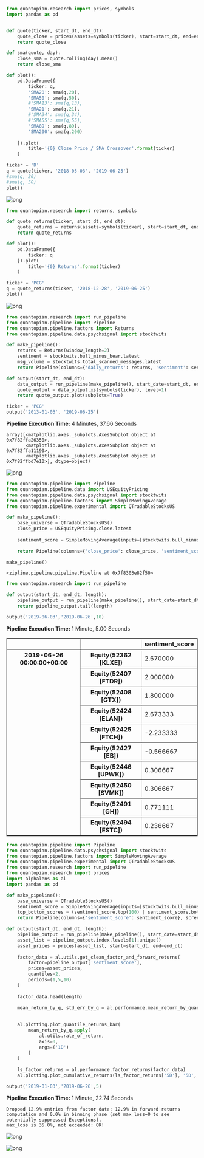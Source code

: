 

```python
from quantopian.research import prices, symbols
import pandas as pd


def quote(ticker, start_dt, end_dt):
    quote_close = prices(assets=symbols(ticker), start=start_dt, end=end_dt)
    return quote_close

def sma(quote, day):
    close_sma = quote.rolling(day).mean()
    return close_sma

def plot():
    pd.DataFrame({   
        ticker: q,
        'SMA20': sma(q,20),
        'SMA50': sma(q,50),
        #'SMA13': sma(q,13),
        'SMA21': sma(q,21),
        #'SMA34': sma(q,34),
        #'SMA55': sma(q,55),
        'SMA89': sma(q,89),
        'SMA200': sma(q,200)
        
    }).plot(
        title='{0} Close Price / SMA Crossover'.format(ticker)
    )

```


```python
ticker = 'D'
q = quote(ticker, '2018-05-03', '2019-06-25')
#sma(q, 20)
#sma(q, 50)
plot()

```


![png](output_1_0.png)



```python
from quantopian.research import returns, symbols

def quote_returns(ticker, start_dt, end_dt):
    quote_returns = returns(assets=symbols(ticker), start=start_dt, end=end_dt)
    return quote_returns

def plot():
    pd.DataFrame({   
        ticker: q
    }).plot(
        title='{0} Returns'.format(ticker)
    )

```


```python
ticker = 'PCG'
q = quote_returns(ticker, '2018-12-28', '2019-06-25')
plot()
```


![png](output_3_0.png)



```python
from quantopian.research import run_pipeline
from quantopian.pipeline import Pipeline
from quantopian.pipeline.factors import Returns
from quantopian.pipeline.data.psychsignal import stocktwits

def make_pipeline():
    returns = Returns(window_length=2)
    sentiment = stocktwits.bull_minus_bear.latest
    msg_volume = stocktwits.total_scanned_messages.latest
    return Pipeline(columns={'daily_returns': returns, 'sentiment': sentiment, 'msg_volume': msg_volume})

def output(start_dt, end_dt):
    data_output = run_pipeline(make_pipeline(), start_date=start_dt, end_date=end_dt)
    quote_output = data_output.xs(symbols(ticker), level=1)
    return quote_output.plot(subplots=True)
```


```python
ticker = 'PCG'
output('2013-01-03', '2019-06-25')
```


    



<b>Pipeline Execution Time:</b> 4 Minutes, 37.66 Seconds





    array([<matplotlib.axes._subplots.AxesSubplot object at 0x7f82ffa26350>,
           <matplotlib.axes._subplots.AxesSubplot object at 0x7f82ffa11190>,
           <matplotlib.axes._subplots.AxesSubplot object at 0x7f82ffbd7e10>], dtype=object)




![png](output_5_3.png)



```python
from quantopian.pipeline import Pipeline
from quantopian.pipeline.data import USEquityPricing
from quantopian.pipeline.data.psychsignal import stocktwits
from quantopian.pipeline.factors import SimpleMovingAverage
from quantopian.pipeline.experimental import QTradableStocksUS

def make_pipeline():
    base_universe = QTradableStocksUS()
    close_price = USEquityPricing.close.latest
    
    sentiment_score = SimpleMovingAverage(inputs=[stocktwits.bull_minus_bear], window_length=3)
    
    return Pipeline(columns={'close_price': close_price, 'sentiment_score': sentiment_score}, screen=base_universe)


```


```python
make_pipeline()
```




    <zipline.pipeline.pipeline.Pipeline at 0x7f8303e82f50>




```python
from quantopian.research import run_pipeline

def output(start_dt, end_dt, length):
    pipeline_output = run_pipeline(make_pipeline(), start_date=start_dt, end_date=end_dt)
    return pipeline_output.tail(length)
```


```python
output('2019-06-03','2019-06-26',10)
```


    



<b>Pipeline Execution Time:</b> 1 Minute, 5.00 Seconds





<div>
<table border="1" class="dataframe">
  <thead>
    <tr style="text-align: right;">
      <th></th>
      <th></th>
      <th>sentiment_score</th>
    </tr>
  </thead>
  <tbody>
    <tr>
      <th rowspan="10" valign="top">2019-06-26 00:00:00+00:00</th>
      <th>Equity(52362 [KLXE])</th>
      <td>2.670000</td>
    </tr>
    <tr>
      <th>Equity(52407 [FTDR])</th>
      <td>2.000000</td>
    </tr>
    <tr>
      <th>Equity(52408 [GTX])</th>
      <td>1.800000</td>
    </tr>
    <tr>
      <th>Equity(52424 [ELAN])</th>
      <td>2.673333</td>
    </tr>
    <tr>
      <th>Equity(52425 [FTCH])</th>
      <td>-2.233333</td>
    </tr>
    <tr>
      <th>Equity(52427 [EB])</th>
      <td>-0.566667</td>
    </tr>
    <tr>
      <th>Equity(52446 [UPWK])</th>
      <td>0.306667</td>
    </tr>
    <tr>
      <th>Equity(52450 [SVMK])</th>
      <td>0.306667</td>
    </tr>
    <tr>
      <th>Equity(52491 [GH])</th>
      <td>0.771111</td>
    </tr>
    <tr>
      <th>Equity(52494 [ESTC])</th>
      <td>0.236667</td>
    </tr>
  </tbody>
</table>
</div>




```python
from quantopian.pipeline import Pipeline
from quantopian.pipeline.data.psychsignal import stocktwits
from quantopian.pipeline.factors import SimpleMovingAverage
from quantopian.pipeline.experimental import QTradableStocksUS
from quantopian.research import run_pipeline
from quantopian.research import prices
import alphalens as al
import pandas as pd

def make_pipeline():
    base_universe = QTradableStocksUS()
    sentiment_score = SimpleMovingAverage(inputs=[stocktwits.bull_minus_bear],window_length=3)
    top_bottom_scores = (sentiment_score.top(100) | sentiment_score.bottom(100))
    return Pipeline(columns={'sentiment_score': sentiment_score}, screen=base_universe & top_bottom_scores)

def output(start_dt, end_dt, length):
    pipeline_output = run_pipeline(make_pipeline(), start_date=start_dt, end_date=end_dt)
    asset_list = pipeline_output.index.levels[1].unique()
    asset_prices = prices(asset_list, start=start_dt, end=end_dt)
    
    factor_data = al.utils.get_clean_factor_and_forward_returns(
        factor=pipeline_output['sentiment_score'],
        prices=asset_prices,
        quantiles=2,
        periods=(1,5,10)
    )
    
    factor_data.head(length)

    mean_return_by_q, std_err_by_q = al.performance.mean_return_by_quantile(factor_data)
    
    
    al.plotting.plot_quantile_returns_bar(
        mean_return_by_q.apply(
            al.utils.rate_of_return,
            axis=0,
            args=('1D')
        )
    )
    
    ls_factor_returns = al.performance.factor_returns(factor_data) 
    al.plotting.plot_cumulative_returns(ls_factor_returns['5D'], '5D', freq=pd.tseries.offsets.BDay());
```


```python
output('2019-01-03','2019-06-26',5)
```


    



<b>Pipeline Execution Time:</b> 1 Minute, 22.74 Seconds


    Dropped 12.9% entries from factor data: 12.9% in forward returns computation and 0.0% in binning phase (set max_loss=0 to see potentially suppressed Exceptions).
    max_loss is 35.0%, not exceeded: OK!



![png](output_11_3.png)



![png](output_11_4.png)



```python

```
